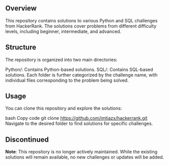 ## Overview
This repository contains solutions to various Python and SQL challenges from HackerRank. The solutions cover problems from different difficulty levels, including beginner, intermediate, and advanced.

## Structure
The repository is organized into two main directories:

Python/: Contains Python-based solutions.
SQL/: Contains SQL-based solutions.
Each folder is further categorized by the challenge name, with individual files corresponding to the problem being solved.

## Usage
You can clone this repository and explore the solutions:

bash
Copy code
git clone https://github.com/imtiazx/hackerrank.git
Navigate to the desired folder to find solutions for specific challenges.

## Discontinued
**Note**: This repository is no longer actively maintained. While the existing solutions will remain available, no new challenges or updates will be added.
